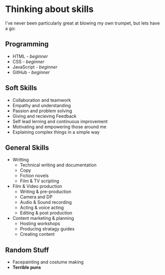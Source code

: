 # Thinking about skills

I've never been particularly great at blowing my own trumpet, but lets have a go: 

## Programming 
- HTML - *beginner* 
- CSS - *beginner* 
- JavaScript - *beginner* 
- GitHub - *beginner* 

## Soft Skills
- Collaboration and teamwork
- Empathy and understanding 
- Passion and problem solving 
- Giving and recieving Feedback 
- Self lead lerning and continuous improvement 
- Motivating and empowering those around me
- Explaining complex things in a simple way

## General Skills
- Writting
  - Technical writing and documentation
  - Copy
  - Fiction novels
  - Film & TV scripting
- Film & Video production 
  - Writing & pre-production
  - Camera and DP
  - Audio & Sound recording
  - Acting & voice acting
  - Editing & post production
- Content marketing & planning
  - Hosting workshops
  - Producing stratagy guides
  - Creating content

## Random Stuff
- Facepainting and costume making  
- **Terrible puns**
